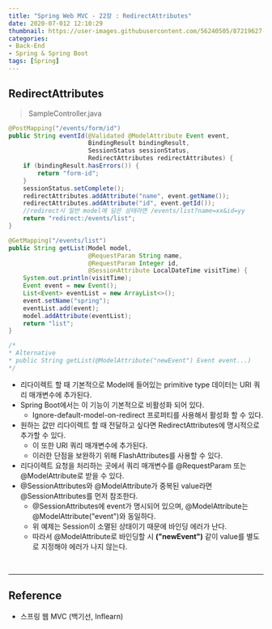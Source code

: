 ```yaml
---
title: "Spring Web MVC - 22장 : RedirectAttributes"
date: 2020-07-012 12:10:29
thumbnail: https://user-images.githubusercontent.com/56240505/87219627-c1f8af80-c397-11ea-96bb-83c3f59b7229.png
categories:
- Back-End
- Spring & Spring Boot
tags: [Spring]
---
```


## RedirectAttributes

> SampleController.java

```java
@PostMapping("/events/form/id")
public String eventId(@Validated @ModelAttribute Event event,
                      BindingResult bindingResult,
                      SessionStatus sessionStatus,
                      RedirectAttributes redirectAttributes) {
    if (bindingResult.hasErrors()) {
        return "form-id";
    }
    sessionStatus.setComplete();
    redirectAttributes.addAttribute("name", event.getName());
    redirectAttributes.addAttribute("id", event.getId());
    //redirect시 일반 model에 담은 상태라면 /events/list?name=xx&id=yy
    return "redirect:/events/list";
}

@GetMapping("/events/list")
public String getList(Model model,
                      @RequestParam String name,
                      @RequestParam Integer id,
                      @SessionAttribute LocalDateTime visitTime) {
    System.out.println(visitTime);
    Event event = new Event();
    List<Event> eventList = new ArrayList<>();
    event.setName("spring");
    eventList.add(event);
    model.addAttribute(eventList);
    return "list";
}

/*
* Alternative
* public String getList(@ModelAttribute("newEvent") Event event...)
*/
```

* 리다이렉트 할 때 기본적으로 Model에 들어있는 primitive type 데이터는 URI 쿼리 매개변수에 추가된다.
* Spring Boot에서는 이 기능이 기본적으로 비활성화 되어 있다.
  * Ignore-default-model-on-redirect 프로퍼티를 사용해서 활성화 할 수 있다.
* 원하는 값만 리다이렉트 할 때 전달하고 싶다면 RedirectAttributes에 명시적으로 추가할 수 있다.
  * 이 또한 URI 쿼리 매개변수에 추가된다.
  * 이러한 단점을 보완하기 위해 FlashAttributes를 사용할 수 있다.
* 리다이렉트 요청을 처리하는 곳에서 쿼리 매개변수를 @RequestParam 또는 @ModelAttribute로 받을 수 있다.
* @SessionAttributes와 @ModelAttribute가 중복된 value라면 @SessionAttributes를 먼저 참조한다.
  * @SessionAttributes에 event가 명시되어 있으며, @ModelAttribute는 @ModelAttribute("event")와 동일하다.
  * 위 예제는 Session이 소멸된 상태이기 때문에 바인딩 에러가 난다.
  * 따라서 @ModelAttribute로 바인딩할 시 **("newEvent")** 같이 value를 별도로 지정해야 에러가 나지 않는다.

<br>

---

## Reference

*	스프링 웹 MVC (백기선, Inflearn)
